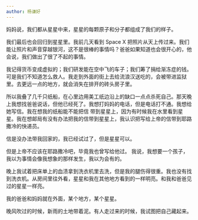 ```yaml
---
author: 杨谦好
---
```


妈妈说，我们都从星星中来，星星的每颗原子和分子都组成了我们的样子。

我们最后也会回归到星星里。我前几天看到 Space X 把照片从天上传过来。我们能让照片和声音穿越银河，这不是很棒的事情吗？爸爸如果知道也会很开心的，他会说，我们做出了很了不起的事情。

我记得货币变成虚拟的；我们研发能在空中飞的车子；我们筹了捐给渐冻症的钱。可是我们不知道怎么救人。我走到外面的街上去给流浪汉送吃的，会被带进监狱里。去更远一点的地方，就会消失在排开的砖头房子里。

所以我叠了几千只纸船，在心里边用美工纸边沿上的缺口一点点杀死自己。那天晚上我想找爸爸说话，但他已经死了。我想打妈妈的电话，但是电话打不通。我想给她写信。我在想我的纸船能不能把信
带到星星上，因为有时候我在水里看到星星。我在想邮局有没有办法把我的信带到星星上，我认识把写给上帝的信带到耶路撒冷的快递员。

信是没办法带我回家的，我已经试过了，但是星星可以。

但是上帝不应该在耶路撒冷吧，毕竟我也曾写给他过。 我说，我想要一个孩子，我以为事情会像我想象的那样发生，我以为会有的。

晚上我试着把床单上的血渍拿到洗衣机里去洗，但是我的腿伤得很重。我也没有找到洗衣机。从房间里往外看，星星和我在其他地方看到的一样明亮。和我和爸爸见过的星星一样亮。

我的爸爸和妈妈就在外面，某个地方，某个星星。

晚风吹过的时候，新雨的土地带着泥。有人走过来的时候，我试图把自己藏起来。

